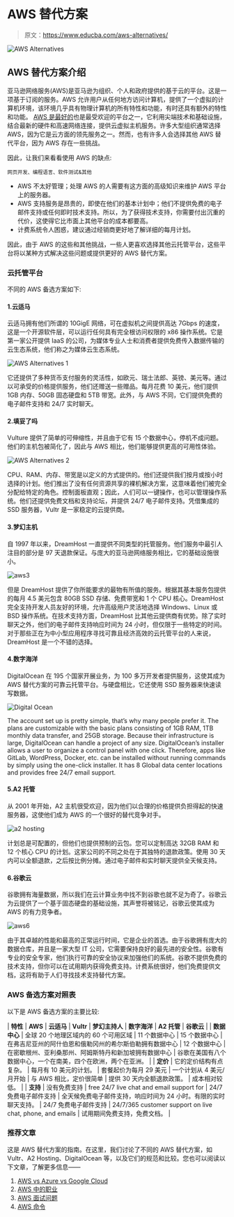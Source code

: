# AWS 替代方案

> 原文：<https://www.educba.com/aws-alternatives/>

![AWS Alternatives](img/cac75e790b210173b8dd4361c45eea90.png)



## AWS 替代方案介绍

亚马逊网络服务(AWS)是亚马逊为组织、个人和政府提供的基于云的平台。这是一项基于订阅的服务。AWS 允许用户从任何地方访问计算机，提供了一个虚拟的计算机环境，该环境几乎具有物理计算机的所有特性和功能，有时还具有额外的特性和功能。 [AWS 是最好的](https://www.educba.com/aws-architecture/)也是最受欢迎的平台之一，它利用尖端技术和基础设施，结合最新的硬件和高速网络连接，提供云虚拟主机服务。许多大型组织通常选择 AWS，因为它是云方面的领先服务之一。然而，也有许多人会选择其他 AWS 替代平台，因为 AWS 存在一些挑战。

因此，让我们来看看使用 AWS 的缺点:

<small>网页开发、编程语言、软件测试&其他</small>

*   AWS 不太好管理；处理 AWS 的人需要有这方面的高级知识来维护 AWS 平台上的服务器。
*   AWS 支持服务是昂贵的，即使在他们的基本计划中；他们不提供免费的电子邮件支持或任何即时技术支持。所以，为了获得技术支持，你需要付出沉重的代价，这使得它比市面上其他平台的成本都要高。
*   计费系统令人困惑，建议通过经销商更好地了解详细的每月计划。

因此，由于 AWS 的这些和其他挑战，一些人更喜欢选择其他云托管平台，这些平台将以某种方式解决这些问题或提供更好的 AWS 替代方案。

### 云托管平台

不同的 AWS 备选方案如下:

#### 1.云适马

云适马拥有他们所谓的 10GigE 网络，可在虚拟机之间提供高达 7Gbps 的速度，这是一个开源软件层，可以运行任何具有完全根访问权限的 x86 操作系统。它是第一家公开提供 IaaS 的公司，为媒体专业人士和消费者提供免费传入数据传输的云生态系统，他们称之为媒体云生态系统。

![AWS Alternatives 1](img/6e0313a23db55813188365ec62e106d9.png)



它还提供了多种货币支付服务的灵活性，如欧元、瑞士法郎、英镑、美元等。通过以可承受的价格提供服务，他们还赠送一些赠品。每月花费 10 美元，他们提供 1GB 内存、50GB 固态硬盘和 5TB 带宽。此外，与 AWS 不同，它们提供免费的电子邮件支持和 24/7 实时聊天。

#### 2.填妥了吗

Vulture 提供了简单的可伸缩性，并且由于它有 15 个数据中心，停机不成问题。他们的主机包被简化了，因此与 AWS 相比，他们能够提供更高的可用性体验。

![AWS Alternatives 2](img/9c3965c28b13426dd45245050b02e886.png)



CPU、RAM、内存、带宽是以定义的方式提供的。他们还提供我们按月或按小时选择的计划。他们推出了没有任何资源共享的裸机解决方案，这意味着他们被完全分配给特定的角色。控制面板直观；因此，人们可以一键操作，也可以管理操作系统。他们还提供免费文档和支持论坛，并提供 24/7 电子邮件支持。凭借集成的 SSD 服务器，Vultr 是一家稳定的云提供商。

#### 3.梦幻主机

自 1997 年以来，DreamHost 一直提供不同类型的托管服务。他们服务中最引人注目的部分是 97 天退款保证。与庞大的亚马逊网络服务相比，它的基础设施很小。

![aws3](img/c4f5d88a2892f7643972fed3c13595e6.png)



但是 DreamHost 提供了你所能要求的最物有所值的服务。根据其基本服务包提供的每月 4.5 美元包含 80GB SSD 存储、免费带宽和 1 个 CPU 核心。DreamHost 完全支持开发人员友好的环境，允许高级用户灵活地选择 Windows、Linux 或 BSD 操作系统。在技术支持方面，DreamHost 比其他云提供商有优势。除了实时聊天之外，他们的电子邮件支持响应时间为 24 小时，但仅限于一些特定的时间。对于那些正在为中小型应用程序寻找可靠且经济高效的云托管平台的人来说，DreamHost 是一个不错的选择。

#### 4.数字海洋

DigitalOcean 在 195 个国家开展业务，为 100 多万开发者提供服务，这使其成为 AWS 替代方案的可靠云托管平台。与硬盘相比，它还使用 SSD 服务器来快速读写数据。

![Digital Ocean](img/58324d4b0c3aac93d42ac1d42875fbc2.png)



The account set up is pretty simple, that’s why many people prefer it. The plans are customizable with the basic plans consisting of 1GB RAM, 1TB monthly data transfer, and 25GB storage. Because their infrastructure is large, DigitalOcean can handle a project of any size. DigitalOcean’s installer allows a user to organize a control panel with one click. Therefore, apps like GitLab, WordPress, Docker, etc. can be installed without running commands by simply using the one-click installer. It has 8 Global data center locations and provides free 24/7 email support.

#### 5.A2 托管

从 2001 年开始，A2 主机很受欢迎，因为他们以合理的价格提供负担得起的快速服务器，这使他们成为 AWS 的一个很好的替代竞争对手。

![a2 hosting](img/c9ead6adff9878aecf1f7c09a8da3c1a.png)



计划总是可配置的，但他们也提供预制的云包。您可以定制高达 32GB RAM 和 12 个核心 CPU 的计划。这家公司的不同之处在于其独特的退款政策。使用 30 天内可以全额退款，之后按比例分摊。通过电子邮件和实时聊天提供全天候支持。

#### 6.谷歌云

谷歌拥有海量数据，所以我们在云计算业务中找不到谷歌也就不足为奇了。谷歌云为云提供了一个基于固态硬盘的基础设施，其声誉将被铭记，谷歌云使其成为 AWS 的有力竞争者。

![aws6](img/6637f5c64dbb1585eb3c44609dccaacc.png)



由于其卓越的性能和最高的正常运行时间，它是企业的首选。由于谷歌拥有庞大的数据仓库，并且是一家大型 IT 公司，它需要保持良好的最先进的安全性。谷歌有专业的安全专家，他们执行可靠的安全协议来加强他们的系统。谷歌不提供免费的技术支持，但你可以在试用期内获得免费支持。计费系统很好，他们免费提供文档，这将有助于人们寻找技术支持替代方案。

### AWS 备选方案对照表

以下是 AWS 备选方案的主要比较:

| **特性** | **AWS** | **云适马** | **Vultr** | **梦幻主持人** | **数字海洋** | **A2 托管** | **谷歌云** |
| **数据中心** | 全球 20 个地理区域内的 60 个可用区域 | 11 个数据中心 | 15 个数据中心 | 在弗吉尼亚州的阿什伯恩和俄勒冈州的希尔斯伯勒拥有数据中心 | 12 个数据中心 | 在密歇根州、亚利桑那州、阿姆斯特丹和新加坡拥有数据中心 | 谷歌在美国有八个数据中心，一个在南美，四个在欧洲，两个在亚洲。 |
| **定价** | 它的定价结构有点复杂。 | 每月有 10 美元的计划。 | 套餐起价为每月 29 美元 | 一个计划从 4 美元/月开始 | 与 AWS 相比，定价很简单 | 提供 30 天内全额退款政策。 | 成本相对较低。 |
| **支持** | 没有免费支持 | free 24/7 live chat and email support for | 24/7 免费电子邮件支持 | 全天候免费电子邮件支持，响应时间为 24 小时。有限的实时聊天支持。 | 24/7 免费电子邮件支持 | 24/7/365 customer support on live chat, phone, and emails | 试用期间免费支持，免费文档。 |

### 推荐文章

这是 AWS 替代方案的指南。在这里，我们讨论了不同的 AWS 替代方案，如 Vultr、A2 Hosting、DigitalOcean 等，以及它们的规范和比较。您也可以阅读以下文章，了解更多信息——

1.  [AWS vs Azure vs Google Cloud](https://www.educba.com/aws-vs-azure-vs-google-cloud/)
2.  [AWS 中的职业](https://www.educba.com/careers-in-aws/)
3.  [AWS 面试问题](https://www.educba.com/aws-interview-questions/)
4.  [AWS 命令](https://www.educba.com/aws-commands/)





